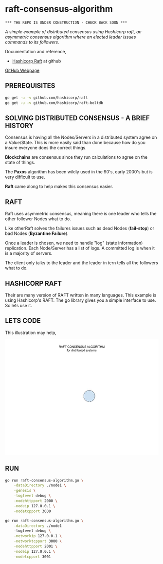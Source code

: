 # raft-consensus-algorithm

```text
*** THE REPO IS UNDER CONSTRUCTION - CHECK BACK SOON ***
```

_A simple example of distributed consensus using Hashicorp raft,
an asymmetric consensus algorithm where an elected leader issues
commands to its followers._

Documentation and reference,

* [Hashicorp Raft](https://github.com/hashicorp/raft)
  at github

[GitHub Webpage](https://jeffdecola.github.io/my-go-examples/)

## PREREQUISITES

```bash
go get -u -v github.com/hashicorp/raft
go get -u -v github.com/hashicorp/raft-boltdb
```

## SOLVING DISTRIBUTED CONSENSUS - A BRIEF HISTORY

Consensus is having all the Nodes/Servers in a distributed system
agree on a Value/State. This is more easily said than done because
how do you insure everyone does the correct things.

**Blockchains** are consensus since they run calculations to agree on
the state of things.

The **Paxos** algorithm has been wildly used in the 90's, early 2000's
but is very difficult to use.

**Raft** came along to help makes this consensus easier.

## RAFT

Raft uses asymmetric consensus, meaning there is one leader who tells the other
follower Nodes what to do.

Like otherRaft solves the failures issues such as dead Nodes
(**fail-stop**) or bad Nodes (**Byzantine Failure**).

Once a leader is chosen, we need to handle "log" (state information)
replication. Each Node/Server has a list of logs.
A committed log is when it is a majority of servers.

The client only talks to the leader and the leader in tern
tells all the followers what to do.

## HASHICORP RAFT

Their are many version of RAFT written in many languages.
This example is using Hashicorp's RAFT.
The go library gives you a simple interface to use.  So lets use it.

## LETS CODE

This illustration may help,

![IMAGE - raft-consensus-algorithm - IMAGE](../../docs/pics/distributed-systems/raft-consensus-algorithm.jpg)

## RUN

```bash
go run raft-consensus-algorithm.go \
    -dataDirectory ./node1 \
    -genesis \
    -loglevel debug \
    -nodehttpport 2000 \
    -nodeip 127.0.0.1 \
    -nodetcpport 3000
```

```bash
go run raft-consensus-algorithm.go \
    -dataDirectory ./node1
    -loglevel debug \
    -networkip 127.0.0.1 \
    -networktcpport 3000 \
    -nodehttpport 2001 \
    -nodeip 127.0.0.1 \
    -nodetcpport 3001
```
